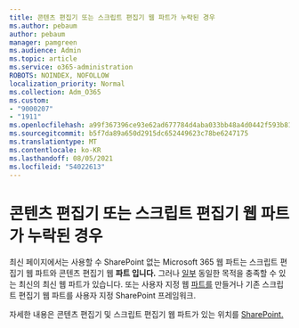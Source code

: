 ```yaml
---
title: 콘텐츠 편집기 또는 스크립트 편집기 웹 파트가 누락된 경우
ms.author: pebaum
author: pebaum
manager: pamgreen
ms.audience: Admin
ms.topic: article
ms.service: o365-administration
ROBOTS: NOINDEX, NOFOLLOW
localization_priority: Normal
ms.collection: Adm_O365
ms.custom:
- "9000207"
- "1911"
ms.openlocfilehash: a99f367396ce93e62ad677784d4aba033bb48a4d0442f593b81dfaa607739403
ms.sourcegitcommit: b5f7da89a650d2915dc652449623c78be6247175
ms.translationtype: MT
ms.contentlocale: ko-KR
ms.lasthandoff: 08/05/2021
ms.locfileid: "54022613"
---
```

# <a name="content-editor-or-script-editor-web-parts-are-missing"></a>콘텐츠 편집기 또는 스크립트 편집기 웹 파트가 누락된 경우

최신 페이지에서는 사용할 수 SharePoint 없는 Microsoft 365 웹 파트는  스크립트 편집기 웹 파트와 콘텐츠 편집기 웹 **파트 입니다.** 그러나 [일부](https://support.microsoft.com/office/ed6cc9ce-8b2a-480c-a655-1b9d7615cdbd#bkmk_outofbox) 동일한 목적을 충족할 수 있는 최신의 최신 웹 파트가 있습니다. 또는 사용자 지정 웹 [파트를](https://support.microsoft.com/office/ed6cc9ce-8b2a-480c-a655-1b9d7615cdbd#bkmk_custom) 만들거나 기존 스크립트 편집기 웹 파트를 사용자 지정 SharePoint 프레임워크.  

자세한 내용은 콘텐츠 편집기 및 스크립트 편집기 웹 파트가 있는 위치를 [SharePoint.](https://support.microsoft.com/office/ed6cc9ce-8b2a-480c-a655-1b9d7615cdbd)

